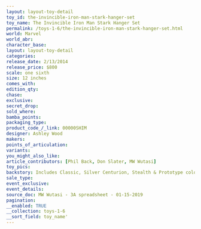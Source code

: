```yaml
---
layout: layout-toy-detail 
toy_id: the-invincible-iron-man-stark-hanger-set
toy_name: The Invincible Iron Man Stark Hanger Set
permalink: /toys-1-6/the-invincible-iron-man-stark-hanger-set.html
world: Marvel
world_abr: 
character_base: 
layout: layout-toy-detail
categories: 
release_date: 2/13/2014
release_price: $800 
scale: one sixth
size: 12 inches
comes_with: 
edition_qty: 
chase: 
exclusive: 
secret_drop: 
sold_where: 
bamba_points: 
packaging_type: 
product_code_/_link: 00000SHIM
designer: Ashley Wood
makers: 
points_of_articulation: 
variants: 
you_might_also_like: 
article_contributors: [Phil Back, Don Slater, MW Wutasi]
toy_pics: 
backstory: Includes Classic, Silver Centurion, Stealth & Prototype colorways
sale_type: 
event_exclusive: 
event_details: 
source_doc: MW Wutasi - 3A spreadsheet - 01-15-2019
pagination: 
__enabled: TRUE
__collection: toys-1-6
__sort_field: toy_name'
---
```

